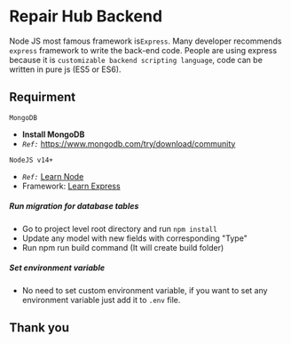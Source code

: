 # Repair Hub Backend
Node JS most famous framework is`Express`. Many developer recommends `express` framework to write the back-end code. People are using express because it is `customizable backend scripting language`, code can be written in pure js (ES5 or ES6).

## Requirment
`MongoDB`
+ **Install MongoDB**
+ *` Ref: `* https://www.mongodb.com/try/download/community

`NodeJS v14+`
+ *`Ref:`* [Learn Node](http://nodejs.org)
+ Framework: [Learn Express](https://expressjs.com/)

##### Run migration for database tables
- Go to project level root directory and run `` npm install ``
- Update any model with new fields with corresponding "Type"
- Run npm run build command (It will create build folder)

##### Set environment variable
- No need to set custom environment variable, if you want to set any environment variable just add it to `.env` file.
 

## Thank you
